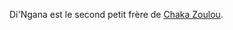 <!-- TITLE: Di'Ngana -->
<!-- SUBTITLE: Présentation de Di'Ngana -->

Di'Ngana est le second petit frère de [Chaka Zoulou](/personnalite/chaka-zoulou).